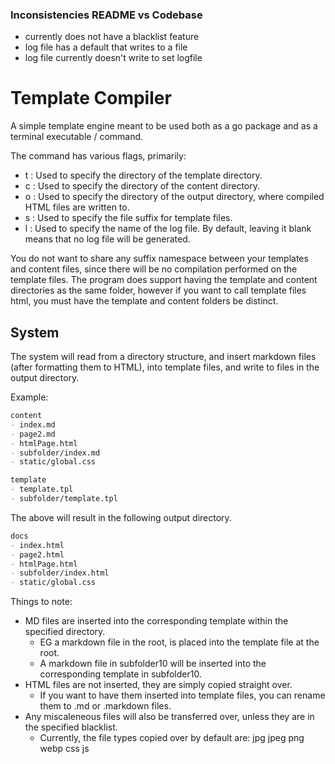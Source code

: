 ### Inconsistencies README vs Codebase

- currently does not have a blacklist feature
- log file has a default that writes to a file
- log file currently doesn't write to set logfile

# Template Compiler

A simple template engine meant to be used both as a go package and as a terminal executable / command.

The command has various flags, primarily:

- t : Used to specify the directory of the template directory.
- c : Used to specify the directory of the content directory.
- o : Used to specify the directory of the output directory, where compiled HTML files are written to.
- s : Used to specify the file suffix for template files.
- l : Used to specify the name of the log file. By default, leaving it blank means that no log file will be generated.

You do not want to share any suffix namespace between your templates and content files, since there will be no compilation performed on the template files. The program does support having the template and content directories as the same folder, however if you want to call template files html, you must have the template and content folders be distinct.

## System

The system will read from a directory structure, and insert markdown files (after formatting them to HTML), into template files, and write to files in the output directory.

Example:

~~~markdown
content
- index.md
- page2.md
- htmlPage.html
- subfolder/index.md 
- static/global.css

template
- template.tpl
- subfolder/template.tpl
~~~

The above will result in the following output directory.

~~~markdown
docs 
- index.html
- page2.html
- htmlPage.html
- subfolder/index.html
- static/global.css
~~~

Things to note:

- MD files are inserted into the corresponding template within the specified directory.
  - EG a markdown file in the root, is placed into the template file at the root.
  - A markdown file in subfolder10 will be inserted into the corresponding template in subfolder10.
- HTML files are not inserted, they are simply copied straight over.
  - If you want to have them inserted into template files, you can rename them to .md or .markdown files.
- Any miscaleneous files will also be transferred over, unless they are in the specified blacklist.
  - Currently, the file types copied over by default are: jpg jpeg png webp css js
